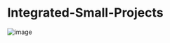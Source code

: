 # Integrated-Small-Projects

![image](https://github.com/user-attachments/assets/ebcef1b1-3a58-4364-8aeb-46c0dd228bf8)
